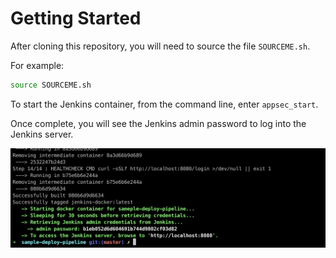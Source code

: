 # Getting Started

After cloning this repository, you will need to source the file `SOURCEME.sh`.

For example:

```bash
source SOURCEME.sh
```

To start the Jenkins container, from the command line, enter `appsec_start`.

Once complete, you will see the Jenkins admin password to log into the Jenkins server.

![](images/1.png)
